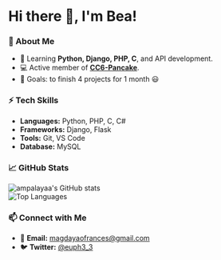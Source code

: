 # Hi there 👋, I'm Bea!  

### 🌟 About Me
- 🌱 Learning **Python, Django, PHP, C**, and API development.  
- 💻 Active member of **[CC6-Pancake](https://github.com/CC6-Pancake)**.
- 🎯 Goals: to finish 4 projects for 1 month :smiley: 

### ⚡ Tech Skills  
- **Languages:** Python, PHP, C, C#
- **Frameworks:** Django, Flask
- **Tools:** Git, VS Code 
- **Database:** MySQL  

### 📈 GitHub Stats  
![ampalayaa's GitHub stats](https://github-readme-stats.vercel.app/api?username=ampalayaa&show_icons=true&theme=radical)  
![Top Languages](https://github-readme-stats.vercel.app/api/top-langs/?username=ampalayaa&layout=compact&theme=radical)

### 📫 Connect with Me  
- 📧 **Email:** [magdayaofrances@gmail.com](mailto:magdayaofrances@gmail.com)  
- 🐦 **Twitter:** [@euph3_3](https://x.com/euph3_3)
<!-- - 🌐 **Portfolio:** [your-portfolio-link.com](https://your-portfolio-link.com) --> 

